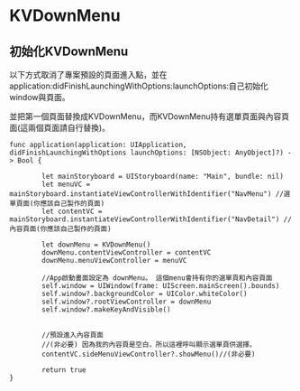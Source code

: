 # KVDownMenu



## 初始化KVDownMenu
以下方式取消了專案預設的頁面進入點，並在application:didFinishLaunchingWithOptions:launchOptions:自己初始化window與頁面。

並把第一個頁面替換成KVDownMenu，而KVDownMenu持有選單頁面與內容頁面(這兩個頁面請自行替換)。
```objc
func application(application: UIApplication, didFinishLaunchingWithOptions launchOptions: [NSObject: AnyObject]?) -> Bool {
        
        let mainStoryboard = UIStoryboard(name: "Main", bundle: nil)
        let menuVC = mainStoryboard.instantiateViewControllerWithIdentifier("NavMenu") //選單頁面(你應該自己製作的頁面)
        let contentVC = mainStoryboard.instantiateViewControllerWithIdentifier("NavDetail") //內容頁面(你應該自己製作的頁面)
        
        let downMenu = KVDownMenu()
        downMenu.contentViewController = contentVC
        downMenu.menuViewController = menuVC
        
        //App啟動畫面設定為 downMenu。 這個menu會持有你的選單頁和內容頁面
        self.window = UIWindow(frame: UIScreen.mainScreen().bounds)
        self.window?.backgroundColor = UIColor.whiteColor()
        self.window?.rootViewController = downMenu
        self.window?.makeKeyAndVisible()
        
        
        //預設進入內容頁面
        //(非必要) 因為我的內容頁是空白，所以這裡呼叫顯示選單頁供選擇。
        contentVC.sideMenuViewController?.showMenu()//(非必要)
        
        return true
}
```
